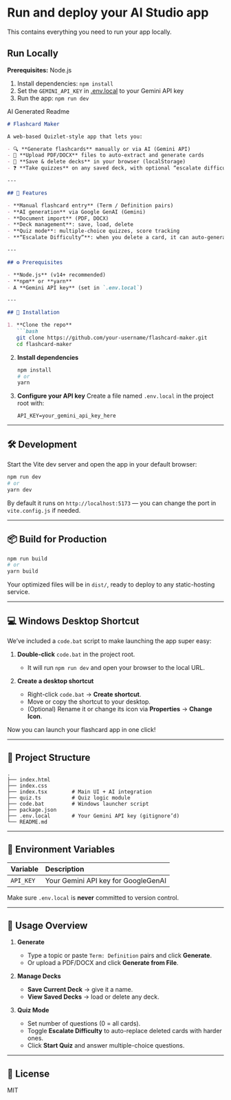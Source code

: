 # Run and deploy your AI Studio app

This contains everything you need to run your app locally.

## Run Locally

**Prerequisites:**  Node.js


1. Install dependencies:
   `npm install`
2. Set the `GEMINI_API_KEY` in [.env.local](.env.local) to your Gemini API key
3. Run the app:
   `npm run dev`

AI Generated Readme

````markdown
# Flashcard Maker

A web-based Quizlet-style app that lets you:

- 🔍 **Generate flashcards** manually or via AI (Gemini API)  
- 📄 **Upload PDF/DOCX** files to auto-extract and generate cards  
- 💾 **Save & delete decks** in your browser (localStorage)  
- ❓ **Take quizzes** on any saved deck, with optional “escalate difficulty” mode  

---

## 🎯 Features

- **Manual flashcard entry** (Term / Definition pairs)  
- **AI generation** via Google GenAI (Gemini)  
- **Document import** (PDF, DOCX)  
- **Deck management**: save, load, delete  
- **Quiz mode**: multiple-choice quizzes, score tracking  
- **“Escalate Difficulty”**: when you delete a card, it can auto-generate a harder replacement  

---

## ⚙️ Prerequisites

- **Node.js** (v14+ recommended)  
- **npm** or **yarn**  
- A **Gemini API key** (set in `.env.local`)  

---

## 🚀 Installation

1. **Clone the repo**  
   ```bash
   git clone https://github.com/your-username/flashcard-maker.git
   cd flashcard-maker
````

2. **Install dependencies**

   ```bash
   npm install
   # or
   yarn
   ```

3. **Configure your API key**
   Create a file named `.env.local` in the project root with:

   ```env
   API_KEY=your_gemini_api_key_here
   ```

---

## 🛠 Development

Start the Vite dev server and open the app in your default browser:

```bash
npm run dev
# or
yarn dev
```

By default it runs on `http://localhost:5173` — you can change the port in `vite.config.js` if needed.

---

## 📦 Build for Production

```bash
npm run build
# or
yarn build
```

Your optimized files will be in `dist/`, ready to deploy to any static-hosting service.

---

## 💻 Windows Desktop Shortcut

We’ve included a `code.bat` script to make launching the app super easy:

1. **Double-click** `code.bat` in the project root.

   * It will run `npm run dev` and open your browser to the local URL.

2. **Create a desktop shortcut**

   * Right-click `code.bat` → **Create shortcut**.
   * Move or copy the shortcut to your desktop.
   * (Optional) Rename it or change its icon via **Properties** → **Change Icon**.

Now you can launch your flashcard app in one click!

---

## 📂 Project Structure

```
.
├── index.html
├── index.css
├── index.tsx        # Main UI + AI integration
├── quiz.ts          # Quiz logic module
├── code.bat         # Windows launcher script
├── package.json
├── .env.local       # Your Gemini API key (gitignore’d)
└── README.md
```

---

## 🔑 Environment Variables

| Variable  | Description                         |
| :-------- | :---------------------------------- |
| `API_KEY` | Your Gemini API key for GoogleGenAI |

Make sure `.env.local` is **never** committed to version control.

---

## 🤖 Usage Overview

1. **Generate**

   * Type a topic or paste `Term: Definition` pairs and click **Generate**.
   * Or upload a PDF/DOCX and click **Generate from File**.

2. **Manage Decks**

   * **Save Current Deck** → give it a name.
   * **View Saved Decks** → load or delete any deck.

3. **Quiz Mode**

   * Set number of questions (0 = all cards).
   * Toggle **Escalate Difficulty** to auto-replace deleted cards with harder ones.
   * Click **Start Quiz** and answer multiple-choice questions.

---

## 📜 License

MIT
```
```
